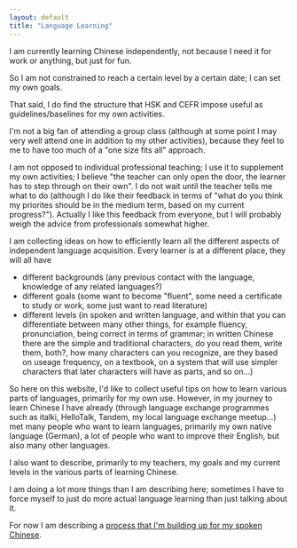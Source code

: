 ```yaml
---
layout: default
title: "Language Learning"
---
```


I am currently learning Chinese independently, not because I need it for work or anything, but just for fun.

So I am not constrained to reach a certain level by a certain date; I can set my own goals.

That said, I do find the structure that HSK and CEFR impose useful as guidelines/baselines for my own activities.

I'm not a big fan of attending a group class (although at some point I may very well attend one in addition to my other activities), because they feel to me to have too much of a "one size fits all" approach.

I am not opposed to individual professional teaching; I use it to supplement my own activities; I believe "the teacher can only open the door, the learner has to step through on their own". I do not wait until the teacher tells me what to do (although I do like their feedback in terms of "what do you think my priorites should be in the medium term, based on my current progress?").  Actually I like this feedback from everyone, but I will probably weigh the advice from professionals somewhat higher.

I am collecting ideas on how to efficiently learn all the different aspects of independent language acquisition.
Every learner is at a different place, they will all have
* different backgrounds (any previous contact with the language, knowledge of any related languages?)
* different goals (some want to become "fluent", some need a certificate to study or work, some just want to read literature)
* different levels (in spoken and written language, and within that you can differentiate between many other things, for example fluency, pronunciation, being correct in terms of grammar; in written Chinese there are the simple and traditional characters, do you read them, write them, both?, how many characters can you recognize, are they based on useage frequency, on a textbook, on a system that will use simpler characters that later characters will have as parts, and so on...)

So here on this website, I'd like to collect useful tips on how to learn various parts of languages, primarily for my own use. However, in my journey to learn Chinese I have already (through language exchange programmes such as italki, HelloTalk, Tandem, my local language exchange meetup...) met many people who want to learn languages, primarily my own native language (German), a lot of people who want to improve their English, but also many other languages.

I also want to describe, primarily to my teachers, my goals and my current levels in the various parts of learning Chinese.

I am doing a lot more things than I am describing here; sometimes I have to force myself to just do more actual language learning than just talking about it.

For now I am describing a [process that I'm building up for my spoken Chinese](lamp-overview).
